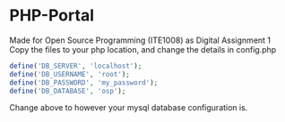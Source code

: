 # PHP-Portal

Made for Open Source Programming (ITE1008) as Digital Assignment 1
Copy the files to your php location, and change the details in config.php

```php
define('DB_SERVER', 'localhost');
define('DB_USERNAME', 'root');
define('DB_PASSWORD', 'my_password');
define('DB_DATABASE', 'osp');
```

Change above to however your mysql database configuration is.
